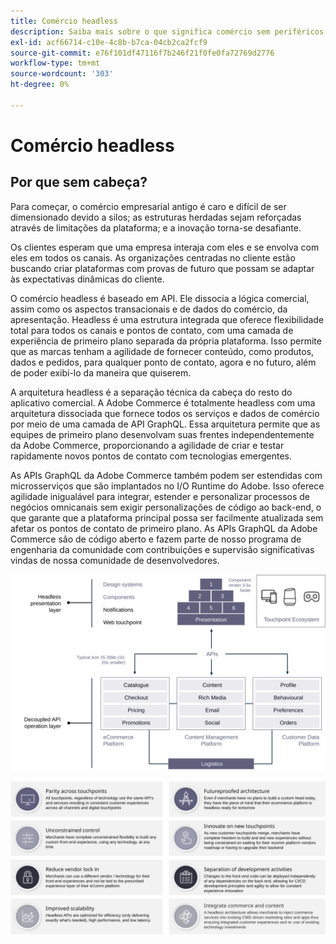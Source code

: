 ```yaml
---
title: Comércio headless
description: Saiba mais sobre o que significa comércio sem periféricos e como a Adobe Commerce suporta arquiteturas sem periféricos.
exl-id: acf66714-c10e-4c8b-b7ca-04cb2ca2fcf9
source-git-commit: e76f101df47116f7b246f21f0fe0fa72769d2776
workflow-type: tm+mt
source-wordcount: '303'
ht-degree: 0%

---
```


# Comércio headless

## Por que sem cabeça?

Para começar, o comércio empresarial antigo é caro e difícil de ser dimensionado devido a silos; as estruturas herdadas sejam reforçadas através de limitações da plataforma; e a inovação torna-se desafiante.

Os clientes esperam que uma empresa interaja com eles e se envolva com eles em todos os canais. As organizações centradas no cliente estão buscando criar plataformas com provas de futuro que possam se adaptar às expectativas dinâmicas do cliente.

O comércio headless é baseado em API. Ele dissocia a lógica comercial, assim como os aspectos transacionais e de dados do comércio, da apresentação. Headless é uma estrutura integrada que oferece flexibilidade total para todos os canais e pontos de contato, com uma camada de experiência de primeiro plano separada da própria plataforma. Isso permite que as marcas tenham a agilidade de fornecer conteúdo, como produtos, dados e pedidos, para qualquer ponto de contato, agora e no futuro, além de poder exibi-lo da maneira que quiserem.

A arquitetura headless é a separação técnica da cabeça do resto do aplicativo comercial. A Adobe Commerce é totalmente headless com uma arquitetura dissociada que fornece todos os serviços e dados de comércio por meio de uma camada de API GraphQL. Essa arquitetura permite que as equipes de primeiro plano desenvolvam suas frentes independentemente da Adobe Commerce, proporcionando a agilidade de criar e testar rapidamente novos pontos de contato com tecnologias emergentes.

As APIs GraphQL da Adobe Commerce também podem ser estendidas com microsserviços que são implantados no I/O Runtime do Adobe. Isso oferece agilidade inigualável para integrar, estender e personalizar processos de negócios omnicanais sem exigir personalizações de código ao back-end, o que garante que a plataforma principal possa ser facilmente atualizada sem afetar os pontos de contato de primeiro plano. As APIs GraphQL da Adobe Commerce são de código aberto e fazem parte de nosso programa de engenharia da comunidade com contribuições e supervisão significativas vindas de nossa comunidade de desenvolvedores.

![Diagrama de arquitetura do comércio headless](../../../assets/playbooks/headless-diagram.svg)

![Benefícios do diagrama de arquitetura de comércio sem periféricos](../../../assets/playbooks/headless-benefits.svg)
